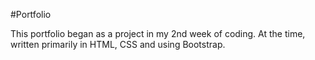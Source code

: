 #Portfolio

This portfolio began as a project in my 2nd week of coding. At the time, written primarily in HTML, CSS and using Bootstrap.
